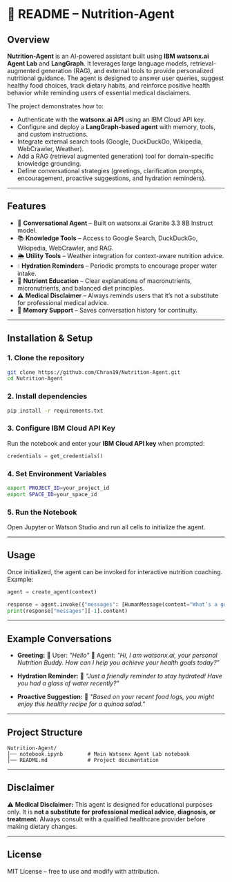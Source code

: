 # 📖 README – Nutrition-Agent

## Overview

**Nutrition-Agent** is an AI-powered assistant built using **IBM watsonx.ai Agent Lab** and **LangGraph**. It leverages large language models, retrieval-augmented generation (RAG), and external tools to provide personalized nutritional guidance. The agent is designed to answer user queries, suggest healthy food choices, track dietary habits, and reinforce positive health behavior while reminding users of essential medical disclaimers.

The project demonstrates how to:

* Authenticate with the **watsonx.ai API** using an IBM Cloud API key.
* Configure and deploy a **LangGraph-based agent** with memory, tools, and custom instructions.
* Integrate external search tools (Google, DuckDuckGo, Wikipedia, WebCrawler, Weather).
* Add a RAG (retrieval augmented generation) tool for domain-specific knowledge grounding.
* Define conversational strategies (greetings, clarification prompts, encouragement, proactive suggestions, and hydration reminders).

---

## Features

* 🧠 **Conversational Agent** – Built on watsonx.ai Granite 3.3 8B Instruct model.
* 📚 **Knowledge Tools** – Access to Google Search, DuckDuckGo, Wikipedia, WebCrawler, and RAG.
* 🌦️ **Utility Tools** – Weather integration for context-aware nutrition advice.
* 💧 **Hydration Reminders** – Periodic prompts to encourage proper water intake.
* 🍎 **Nutrient Education** – Clear explanations of macronutrients, micronutrients, and balanced diet principles.
* ⚠️ **Medical Disclaimer** – Always reminds users that it’s not a substitute for professional medical advice.
* 📝 **Memory Support** – Saves conversation history for continuity.

---

## Installation & Setup

### 1. Clone the repository

```bash
git clone https://github.com/Chran19/Nutrition-Agent.git
cd Nutrition-Agent
```

### 2. Install dependencies

```bash
pip install -r requirements.txt
```

### 3. Configure IBM Cloud API Key

Run the notebook and enter your **IBM Cloud API key** when prompted:

```python
credentials = get_credentials()
```

### 4. Set Environment Variables

```bash
export PROJECT_ID=your_project_id
export SPACE_ID=your_space_id
```

### 5. Run the Notebook

Open Jupyter or Watson Studio and run all cells to initialize the agent.

---

## Usage

Once initialized, the agent can be invoked for interactive nutrition coaching. Example:

```python
agent = create_agent(context)

response = agent.invoke({"messages": [HumanMessage(content="What’s a good post-workout meal?")]})
print(response["messages"][-1].content)
```

---

## Example Conversations

* **Greeting:**
  💬 User: *"Hello"*
  🤖 Agent: *"Hi, I am watsonx.ai, your personal Nutrition Buddy. How can I help you achieve your health goals today?"*

* **Hydration Reminder:**
  🤖 *"Just a friendly reminder to stay hydrated! Have you had a glass of water recently?"*

* **Proactive Suggestion:**
  🤖 *"Based on your recent food logs, you might enjoy this healthy recipe for a quinoa salad."*

---

## Project Structure

```
Nutrition-Agent/
│── notebook.ipynb        # Main Watsonx Agent Lab notebook
│── README.md             # Project documentation

```

---

## Disclaimer

⚠️ **Medical Disclaimer:**
This agent is designed for educational purposes only. It is **not a substitute for professional medical advice, diagnosis, or treatment**. Always consult with a qualified healthcare provider before making dietary changes.

---

## License

MIT License – free to use and modify with attribution.
